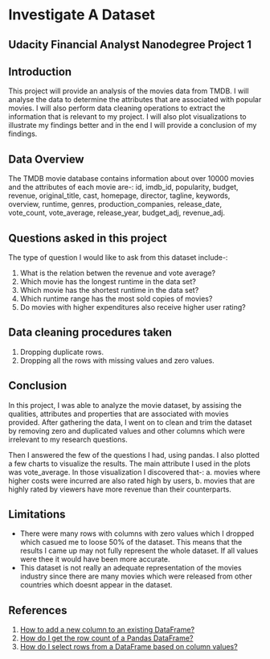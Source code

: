 # Investigate A Dataset
## Udacity Financial Analyst Nanodegree Project 1

## Introduction
This project will provide an analysis of the movies data from TMDB. I will analyse the data to determine the attributes that are associated with popular movies. I will also perform data cleaning operations to extract the information that is relevant to my project. I will also plot visualizations to illustrate my findings better and in the end I will provide a conclusion of my findings.

## Data Overview
The TMDB movie database contains information about over 10000 movies and the attributes of each movie are-: id, imdb_id, popularity, budget, revenue, original_title, cast, homepage, director, tagline, keywords, overview, runtime, genres, production_companies, release_date, vote_count, vote_average, release_year, budget_adj, revenue_adj.

## Questions asked in this project
The type of question I would like to ask from this dataset include-:

1. What is the relation betwen the revenue and vote average?
1. Which movie has the longest runtime in the data set?
1. Which movie has the shortest runtime in the data set?
1. Which runtime range has the most sold copies of movies?
1. Do movies with higher expenditures also receive higher user rating?


## Data cleaning procedures taken
1. Dropping duplicate rows.
1. Dropping all the rows with missing values and zero values.

## Conclusion
In this project, I was able to analyze the movie dataset, by assising the qualities, attributes and properties that are associated with movies provided. After gathering the data, I went on to clean and trim the dataset by removing zero and duplicated values and other columns which were irrelevant to my research questions.

Then I answered the few of the questions I had, using pandas. I also plotted a few charts to visualize the results. The main attribute I used in the plots was vote_average. In those visualization I discovered that-: a. movies where higher costs were incurred are also rated high by users, b. movies that are highly rated by viewers have more revenue than their counterparts.

## Limitations
* There were many rows with columns with zero values which I dropped which casued me to loose 50% of the dataset. This means that the results I came up may not fully represent the whole dataset. If all values were thee it would have been more accurate.
* This dataset is not really an adequate representation of the movies industry since there are many movies which were released from other countries which doesnt appear in the dataset.

## References
1. [How to add a new column to an existing DataFrame?](https://stackoverflow.com/questions/12555323/how-to-add-a-new-column-to-an-existing-dataframe?rq=1)
1. [How do I get the row count of a Pandas DataFrame?](https://stackoverflow.com/questions/15943769/how-do-i-get-the-row-count-of-a-pandas-dataframe?rq=1)
1. [How do I select rows from a DataFrame based on column values?](https://stackoverflow.com/questions/17071871/how-do-i-select-rows-from-a-dataframe-based-on-column-values?rq=1)